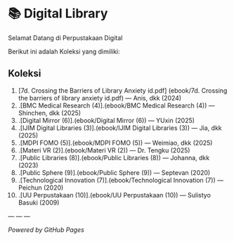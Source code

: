 # 📚 Digital Library

Selamat Datang di Perpustakaan Digital

Berikut ini adalah Koleksi yang dimiliki:
## Koleksi

1. [7d. Crossing the Barriers of Library Anxiety id.pdf] (ebook/7d. Crossing the barriers of library anxiety id.pdf) — Anis, dkk (2024)
2. .[BMC Medical Research (4)].(ebook/BMC Medical Research (4)) — Shinchen, dkk (2025)
3. .[Digital Mirror (6)].(ebook/Digital Mirror (6)) — YUxin (2025)
4. .[IJIM Digital Libraries (3)].(ebook/IJIM Digital Libraries (3)) — Jia, dkk (2025)
5. .[MDPI FOMO (5)].(ebook/MDPI FOMO (5)) — Weimiao, dkk (2025)
6. .[Materi VR (2)].(ebook/Materi VR (2)) — Dr. Tengku (2025)
7. .[Public Libraries (8)].(ebook/Public Libraries (8)) — Johanna, dkk (2023)
8. .[Public Sphere (9)].(ebook/Public Sphere (9)) — Septevan (2020)
9. .[Technological Innovation (7)].(ebook/Technological Innovation (7)) — Peichun (2020)
10. .[UU Perpustakaan (10)].(ebook/UU Perpustakaan (10)) — Sulistyo Basuki (2009)

— — —

*Powered by GitHub Pages*
